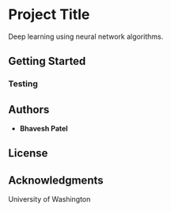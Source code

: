 # Project Title

Deep learning using neural network algorithms.

## Getting Started

### Testing

## Authors

* **Bhavesh Patel**

## License

## Acknowledgments

University of Washington
